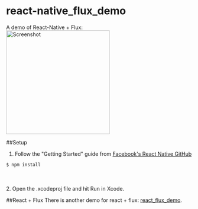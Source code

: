 # react-native_flux_demo
A demo of React-Native + Flux:<br />
<img src="https://cloud.githubusercontent.com/assets/5343215/12108647/096dcb86-b3b5-11e5-90b2-360283ca38b3.gif" alt="Screenshot" width=280 />


##Setup
1. Follow the "Getting Started" guide from [Facebook's React Native GitHub](https://facebook.github.io/react-native/docs/getting-started.html#content)<br />
  ```sh
  $ npm install
  ``` 
<br /><br />
2. Open the .xcodeproj file and hit Run in Xcode.

##React + Flux
There is another demo for react + flux: [react_flux_demo](https://github.com/backslash112/react_flux_demo).
